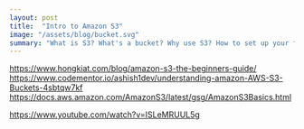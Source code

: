```yaml
---
layout: post
title:  "Intro to Amazon S3"
image: "/assets/blog/bucket.svg"
summary: "What is S3? What's a bucket? Why use S3? How to set up your first S3 bucket?"
---
```


https://www.hongkiat.com/blog/amazon-s3-the-beginners-guide/
https://www.codementor.io/ashish1dev/understanding-amazon-AWS-S3-Buckets-4sbtqw7kf
https://docs.aws.amazon.com/AmazonS3/latest/gsg/AmazonS3Basics.html

https://www.youtube.com/watch?v=ISLeMRUUL5g
